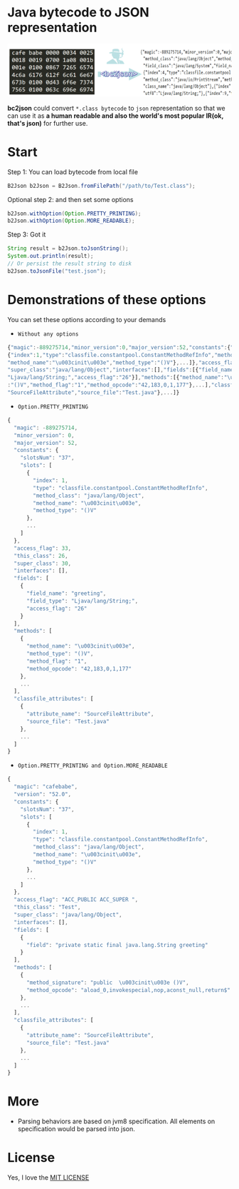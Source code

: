 # Java bytecode to JSON representation

![](static/logo.png)

**bc2json** could convert `*.class bytecode` to `json` representation so that we can use it as **a human readable and also the world's most popular IR(ok, that's json)** for further use.

# Start
Step 1: You can load bytecode from local file
```java
B2Json b2Json = B2Json.fromFilePath("/path/to/Test.class");
```
Optional step 2: and then set some options
```java
b2Json.withOption(Option.PRETTY_PRINTING);
b2Json.withOption(Option.MORE_READABLE);
```
Step 3: Got it
```java
String result = b2Json.toJsonString();
System.out.println(result);
// Or persist the result string to disk
b2Json.toJsonFile("test.json");
```
# Demonstrations of these options
You can set these options according to your demands
+ `Without any options` 
```javascript
{"magic":-889275714,"minor_version":0,"major_version":52,"constants":{"slotsNum":"37","slots":[
{"index":1,"type":"classfile.constantpool.ConstantMethodRefInfo","method_class":"java/lang/Object",
"method_name":"\u003cinit\u003e","method_type":"()V"},...]},"access_flag":33,"this_class":"Test",
"super_class":"java/lang/Object","interfaces":[],"fields":[{"field_name":"greeting","field_type":
"Ljava/lang/String;","access_flag":"26"}],"methods":[{"method_name":"\u003cinit\u003e","method_type"
:"()V","method_flag":"1","method_opcode":"42,183,0,1,177"},...],"classfile_attributes":[{"attribute_name":
"SourceFileAttribute","source_file":"Test.java"},...]}
```
+ `Option.PRETTY_PRINTING`
```javascript
{
  "magic": -889275714,
  "minor_version": 0,
  "major_version": 52,
  "constants": {
    "slotsNum": "37",
    "slots": [
      {
        "index": 1,
        "type": "classfile.constantpool.ConstantMethodRefInfo",
        "method_class": "java/lang/Object",
        "method_name": "\u003cinit\u003e",
        "method_type": "()V"
      },
      ...
    ]
  },
  "access_flag": 33,
  "this_class": 26,
  "super_class": 30,
  "interfaces": [],
  "fields": [
    {
      "field_name": "greeting",
      "field_type": "Ljava/lang/String;",
      "access_flag": "26"
    }
  ],
  "methods": [
    {
      "method_name": "\u003cinit\u003e",
      "method_type": "()V",
      "method_flag": "1",
      "method_opcode": "42,183,0,1,177"
    },
    ...
  ],
  "classfile_attributes": [
    {
      "attribute_name": "SourceFileAttribute",
      "source_file": "Test.java"
    },
    ...
  ]
}
```

+ `Option.PRETTY_PRINTING and Option.MORE_READABLE`
```javascript
{
  "magic": "cafebabe",
  "version": "52.0",
  "constants": {
    "slotsNum": "37",
    "slots": [
      {
        "index": 1,
        "type": "classfile.constantpool.ConstantMethodRefInfo",
        "method_class": "java/lang/Object",
        "method_name": "\u003cinit\u003e",
        "method_type": "()V"
      },
      ...
    ]
  },
  "access_flag": "ACC_PUBLIC ACC_SUPER ",
  "this_class": "Test",
  "super_class": "java/lang/Object",
  "interfaces": [],
  "fields": [
    {
      "field": "private static final java.lang.String greeting"
    }
  ],
  "methods": [
    {
      "method_signature": "public  \u003cinit\u003e ()V",
      "method_opcode": "aload_0,invokespecial,nop,aconst_null,return$"
    },
    ...
  ],
  "classfile_attributes": [
    {
      "attribute_name": "SourceFileAttribute",
      "source_file": "Test.java"
    },
    ...
  ]
}
```

# More
+ Parsing behaviors are based on jvm8 specification. All elements on specification would be parsed into json.

# License
Yes, I love the [MIT LICENSE](LICENSE)